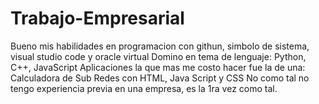 # Trabajo-Empresarial
Bueno mis habilidades en programacion con githun, simbolo de sistema, visual studio code y oracle virtual
Domino en tema de lenguaje: Python, C++, JavaScript
Aplicaciones la que mas me costo hacer fue la de una: Calculadora de Sub Redes con HTML, Java Script y CSS
No como tal no tengo experiencia previa en una empresa, es la 1ra vez como tal.
